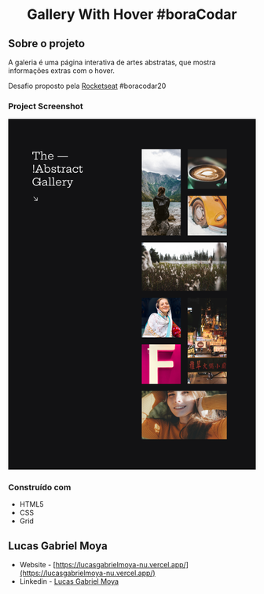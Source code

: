 <h1 align="center">Gallery With Hover #boraCodar</h1>

## Sobre o projeto

A galeria é uma página interativa de artes abstratas, que mostra informações extras com o hover.

Desafio proposto pela [Rocketseat](https://www.rocketseat.com.br/) #boracodar20

### Project Screenshot
<img src="./design/galeria-hover-resultado.png">

### Construído com

- HTML5
- CSS
- Grid

## Lucas Gabriel Moya

- Website - [https://lucasgabrielmoya-nu.vercel.app/](https://lucasgabrielmoya-nu.vercel.app/)
- Linkedin - [Lucas Gabriel Moya](https://www.linkedin.com/in/lucas-gabriel-moya/)